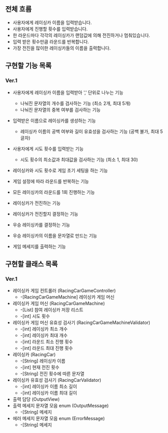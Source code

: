 ## 전체 흐름

- 사용자에게 레이싱카 이름을 입력받습니다.
- 사용자에게 진행할 횟수를 입력받습니다.
- 한 라운드마다 각각의 레이싱카가 랜덤값에 의해 전진하거나 멈춰있습니다.
- 입력 받은 횟수만큼 라운드를 반복합니다.
- 가장 전진을 많이한 레이싱카들의 이름을 출력합니다.

## 구현할 기능 목록

### Ver.1

- 사용자에게 레이싱카 이름을 입력받아 ',' 단위로 나누는 기능
  - 나눠진 문자열의 개수를 검사하는 기능 (최소 2개, 최대 5개)
  - 나눠진 문자열의 중복 여부를 검사하는 기능
- 입력받은 이름으로 레이싱카를 생성하는 기능
  - 레이싱카 이름의 공백 여부와 길이 유효성을 검사하는 기능 (공백 불가, 최대 5글자)
- 사용자에게 시도 횟수를 입력받는 기능
  - 시도 횟수의 최소값과 최대값을 검사하는 기능 (최소 1, 최대 30)
- 레이싱카와 시도 횟수로 게임 초기 세팅을 하는 기능


- 게임 설정에 따라 라운드를 반복하는 기능
- 모든 레이싱카의 라운드를 1회 진행하는 기능
- 레이싱카가 전진하는 기능
- 레이싱카가 전진할지 결정하는 기능
- 우승 레이싱카를 결정하는 기능
- 우승 레이싱카의 이름을 문자열로 만드는 기능

- 게임 메세지를 출력하는 기능

## 구현할 클래스 목록

### Ver.1 
- 레이싱카 게임 컨트롤러 (RacingCarGameController)
  - -[RacingCarGameMachine] 레이싱카 게임 머신
- 레이싱카 게임 머신 (RacingCarGameMachine)
  - -[List] 참여 레이싱카 저장 리스트
  - -[int] 시도 횟수
- 레이싱카 게임 머신 유효성 검사기 (RacingCarGameMachineValidator)
  - -[int] 레이싱카 최소 개수
  - -[int] 레이싱카 최대 개수
  - -[int] 라운드 최소 진행 횟수
  - -[int] 라운드 최대 진행 횟수
- 레이싱카 (RacingCar)
  - -[String] 레이싱카 이름
  - -[int] 현재 전진 횟수
  - -[String] 전진 횟수에 따른 문자열
- 레이싱카 유효성 검사기 (RacingCarValidator)
  - -[int] 레이싱카 이름 최소 길이
  - -[int] 레이싱카 이름 최대 길이
- 출력 담당 (OutputView)
- 출력 메세지 문자열 모음 enum (OutputMessage)
  - -[String] 메세지
- 에러 메세지 문자열 모음 enum (ErrorMessage)
  - -[String] 메세지